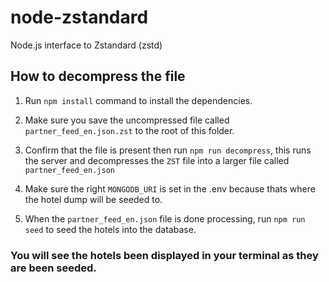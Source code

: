 # node-zstandard

Node.js interface to Zstandard (zstd)

## How to decompress the file

1. Run `npm install` command to install the dependencies.

2. Make sure you save the uncompressed file called `partner_feed_en.json.zst` to the root of this folder.

3. Confirm that the file is present then run `npm run decompress`, this runs the server and decompresses the `ZST` file into a larger file called `partner_feed_en.json`

4. Make sure the right `MONGODB_URI` is set in the .env because thats where the hotel dump will be seeded to.

5. When the `partner_feed_en.json` file is done processing, run `npm run seed` to seed the hotels into the database.

### You will see the hotels been displayed in your terminal as they are been seeded.
